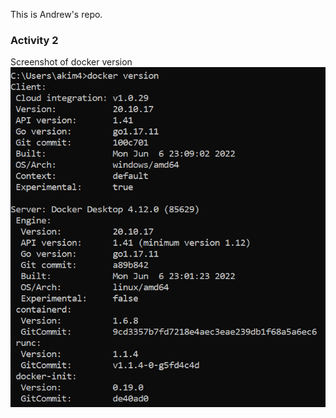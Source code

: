 This is Andrew's repo.

### Activity 2

Screenshot of docker version
![](Education_Pathways/images/act2snap.png)
